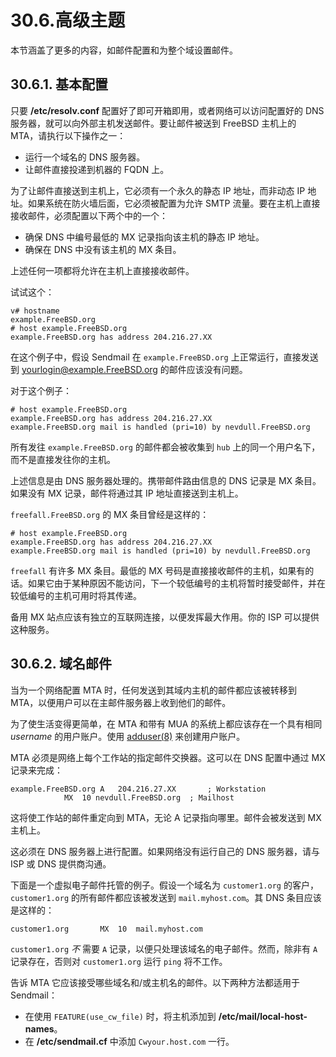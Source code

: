 # 30.6.高级主题

本节涵盖了更多的内容，如邮件配置和为整个域设置邮件。

## 30.6.1. 基本配置

只要 **/etc/resolv.conf** 配置好了即可开箱即用，或者网络可以访问配置好的 DNS 服务器，就可以向外部主机发送邮件。要让邮件被送到 FreeBSD 主机上的 MTA，请执行以下操作之一：

* 运行一个域名的 DNS 服务器。
* 让邮件直接投递到机器的 FQDN 上。

为了让邮件直接送到主机上，它必须有一个永久的静态 IP 地址，而非动态 IP 地址。如果系统在防火墙后面，它必须被配置为允许 SMTP 流量。要在主机上直接接收邮件，必须配置以下两个中的一个：

* 确保 DNS 中编号最低的 MX 记录指向该主机的静态 IP 地址。
* 确保在 DNS 中没有该主机的 MX 条目。

上述任何一项都将允许在主机上直接接收邮件。

试试这个：

```
v# hostname
example.FreeBSD.org
# host example.FreeBSD.org
example.FreeBSD.org has address 204.216.27.XX
```

在这个例子中，假设 Sendmail 在 `example.FreeBSD.org` 上正常运行，直接发送到 <yourlogin@example.FreeBSD.org> 的邮件应该没有问题。

对于这个例子：

```
# host example.FreeBSD.org
example.FreeBSD.org has address 204.216.27.XX
example.FreeBSD.org mail is handled (pri=10) by nevdull.FreeBSD.org
```

所有发往 `example.FreeBSD.org` 的邮件都会被收集到 `hub` 上的同一个用户名下，而不是直接发往你的主机。

上述信息是由 DNS 服务器处理的。携带邮件路由信息的 DNS 记录是 MX 条目。如果没有 MX 记录，邮件将通过其 IP 地址直接送到主机上。

`freefall.FreeBSD.org` 的 MX 条目曾经是这样的：

```
# host example.FreeBSD.org
example.FreeBSD.org has address 204.216.27.XX
example.FreeBSD.org mail is handled (pri=10) by nevdull.FreeBSD.org
```

`freefall` 有许多 MX 条目。最低的 MX 号码是直接接收邮件的主机，如果有的话。如果它由于某种原因不能访问，下一个较低编号的主机将暂时接受邮件，并在较低编号的主机可用时将其传递。

备用 MX 站点应该有独立的互联网连接，以便发挥最大作用。你的 ISP 可以提供这种服务。

## 30.6.2. 域名邮件

当为一个网络配置 MTA 时，任何发送到其域内主机的邮件都应该被转移到 MTA，以便用户可以在主邮件服务器上收到他们的邮件。

为了使生活变得更简单，在 MTA 和带有 MUA 的系统上都应该存在一个具有相同 *username* 的用户账户。使用 [adduser(8)](https://www.freebsd.org/cgi/man.cgi?query=adduser\&sektion=8\&format=html) 来创建用户账户。

MTA 必须是网络上每个工作站的指定邮件交换器。这可以在 DNS 配置中通过 MX 记录来完成：

```
example.FreeBSD.org	A	204.216.27.XX		; Workstation
			MX	10 nevdull.FreeBSD.org	; Mailhost
```

这将使工作站的邮件重定向到 MTA，无论 A 记录指向哪里。邮件会被发送到 MX 主机上。

这必须在 DNS 服务器上进行配置。如果网络没有运行自己的 DNS 服务器，请与 ISP 或 DNS 提供商沟通。

下面是一个虚拟电子邮件托管的例子。假设一个域名为 `customer1.org` 的客户，`customer1.org` 的所有邮件都应该被发送到 `mail.myhost.com`。其 DNS 条目应该是这样的：

```
customer1.org		MX	10	mail.myhost.com
```

`customer1.org` _不_ 需要 `A` 记录，以便只处理该域名的电子邮件。然而，除非有 `A` 记录存在，否则对 `customer1.org` 运行 `ping` 将不工作。

告诉 MTA 它应该接受哪些域名和/或主机名的邮件。以下两种方法都适用于 Sendmail：

* 在使用 `FEATURE(use_cw_file)` 时，将主机添加到 **/etc/mail/local-host-names**。
* 在 **/etc/sendmail.cf** 中添加 `Cwyour.host.com` 一行。
